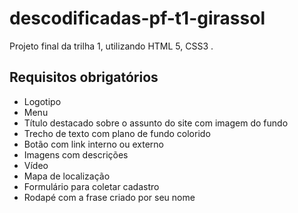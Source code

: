 # descodificadas-pf-t1-girassol
Projeto final da trilha 1, utilizando HTML 5, CSS3 .

## Requisitos obrigatórios
* Logotipo
* Menu
* Título destacado sobre o assunto do site com imagem do fundo
* Trecho de texto com plano de fundo colorido
* Botão com link interno ou externo
* Imagens com descrições
* Vídeo
* Mapa de localização
* Formulário para coletar cadastro
* Rodapé com a frase criado por seu nome

